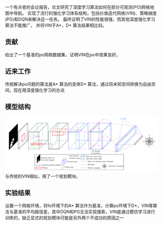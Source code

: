 一个有点老的会议报告，论文研究了深度学习算法如何在部分可观测(PO)网格地图中导航。
实现了流行的强化学习体系结构，包括价值迭代网络(VIN)、策略梯度(PG)和DQN来解决这一任务。
最终证明了VIN的性能很强，而其他深度强化学习算法不能推广。
并将VIN于A*，D* 算法结果相比较。

## 贡献 ##
给出了一个基准的po网格数据集，证明VIN在po中效果良好。

## 近来工作 ##
传统解决po问题的算法是A* 算法的变体D* 算法，通过将未知空间转换为自由空间，现在用深度强化学习的办法

## 模型结构 ##
![image](/非完备信息相关论文记录/images/a2.png)
与传统的VIN相似，用了一个规划模块。
## 实验结果 ##
设置一个网格环境，将fo环境下的A* 算法作为基准，计算po环境下D*，VIN等算法与基准的平均路径差，其中DQN和PG无法实现搜索，VIN是通过模仿学习进行训练的，缺乏显式的规划模块可能是另外两个不成功的原因之一
